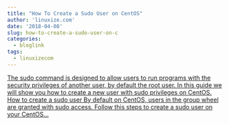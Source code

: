 ```yaml
---
title: "How To Create a Sudo User on CentOS"
author: 'linuxize.com'
date: '2018-04-08'
slug: how-to-create-a-sudo-user-on-c
categories:
  - bloglink
tags:
  - linuxizecom
---
```


[The sudo command is designed to allow users to run programs with the security privileges of another user, by default the root user. In this guide we will show you how to create a new user with sudo privileges on CentOS. How to create a sudo user By default on CentOS, users in the group wheel are granted with sudo access. Follow this steps to create a sudo user on your CentOS...<click to read more>](https://linuxize.com/post/create-a-sudo-user-on-centos/)

